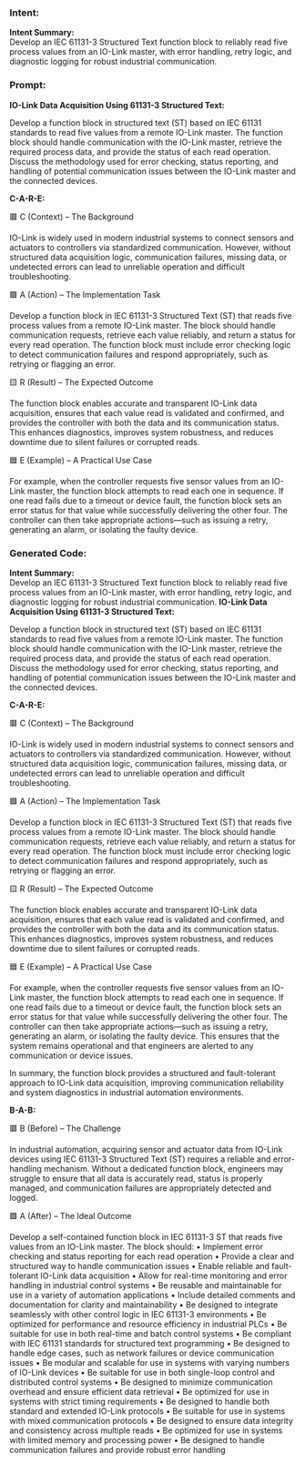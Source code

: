 ### Intent:
**Intent Summary:**  
Develop an IEC 61131-3 Structured Text function block to reliably read five process values from an IO-Link master, with error handling, retry logic, and diagnostic logging for robust industrial communication.

### Prompt:
**IO-Link Data Acquisition Using 61131-3 Structured Text:**

Develop a function block in structured text (ST) based on IEC 61131 standards to read five values from a remote IO-Link master. The function block should handle communication with the IO-Link master, retrieve the required process data, and provide the status of each read operation. Discuss the methodology used for error checking, status reporting, and handling of potential communication issues between the IO-Link master and the connected devices.

**C-A-R-E:**

🟥 C (Context) – The Background

IO-Link is widely used in modern industrial systems to connect sensors and actuators to controllers via standardized communication. However, without structured data acquisition logic, communication failures, missing data, or undetected errors can lead to unreliable operation and difficult troubleshooting.

🟩 A (Action) – The Implementation Task

Develop a function block in IEC 61131-3 Structured Text (ST) that reads five process values from a remote IO-Link master. The block should handle communication requests, retrieve each value reliably, and return a status for every read operation. The function block must include error checking logic to detect communication failures and respond appropriately, such as retrying or flagging an error.

🟨 R (Result) – The Expected Outcome

The function block enables accurate and transparent IO-Link data acquisition, ensures that each value read is validated and confirmed, and provides the controller with both the data and its communication status. This enhances diagnostics, improves system robustness, and reduces downtime due to silent failures or corrupted reads.

🟦 E (Example) – A Practical Use Case

For example, when the controller requests five sensor values from an IO-Link master, the function block attempts to read each one in sequence. If one read fails due to a timeout or device fault, the function block sets an error status for that value while successfully delivering the other four. The controller can then take appropriate actions—such as issuing a retry, generating an alarm, or isolating the faulty device.

### Generated Code:
**Intent Summary:**  
Develop an IEC 61131-3 Structured Text function block to reliably read five process values from an IO-Link master, with error handling, retry logic, and diagnostic logging for robust industrial communication.
**IO-Link Data Acquisition Using 61131-3 Structured Text:**

Develop a function block in structured text (ST) based on IEC 61131 standards to read five values from a remote IO-Link master. The function block should handle communication with the IO-Link master, retrieve the required process data, and provide the status of each read operation. Discuss the methodology used for error checking, status reporting, and handling of potential communication issues between the IO-Link master and the connected devices.

**C-A-R-E:**

🟥 C (Context) – The Background

IO-Link is widely used in modern industrial systems to connect sensors and actuators to controllers via standardized communication. However, without structured data acquisition logic, communication failures, missing data, or undetected errors can lead to unreliable operation and difficult troubleshooting.

🟩 A (Action) – The Implementation Task

Develop a function block in IEC 61131-3 Structured Text (ST) that reads five process values from a remote IO-Link master. The block should handle communication requests, retrieve each value reliably, and return a status for every read operation. The function block must include error checking logic to detect communication failures and respond appropriately, such as retrying or flagging an error.

🟨 R (Result) – The Expected Outcome

The function block enables accurate and transparent IO-Link data acquisition, ensures that each value read is validated and confirmed, and provides the controller with both the data and its communication status. This enhances diagnostics, improves system robustness, and reduces downtime due to silent failures or corrupted reads.

🟦 E (Example) – A Practical Use Case

For example, when the controller requests five sensor values from an IO-Link master, the function block attempts to read each one in sequence. If one read fails due to a timeout or device fault, the function block sets an error status for that value while successfully delivering the other four. The controller can then take appropriate actions—such as issuing a retry, generating an alarm, or isolating the faulty device. This ensures that the system remains operational and that engineers are alerted to any communication or device issues.

In summary, the function block provides a structured and fault-tolerant approach to IO-Link data acquisition, improving communication reliability and system diagnostics in industrial automation environments.

**B-A-B:**

🟥 B (Before) – The Challenge

In industrial automation, acquiring sensor and actuator data from IO-Link devices using IEC 61131-3 Structured Text (ST) requires a reliable and error-handling mechanism. Without a dedicated function block, engineers may struggle to ensure that all data is accurately read, status is properly managed, and communication failures are appropriately detected and logged.

🟩 A (After) – The Ideal Outcome

Develop a self-contained function block in IEC 61131-3 ST that reads five values from an IO-Link master. The block should:
	•	Implement error checking and status reporting for each read operation
	•	Provide a clear and structured way to handle communication issues
	•	Enable reliable and fault-tolerant IO-Link data acquisition
	•	Allow for real-time monitoring and error handling in industrial control systems
	•	Be reusable and maintainable for use in a variety of automation applications
	•	Include detailed comments and documentation for clarity and maintainability
	•	Be designed to integrate seamlessly with other control logic in IEC 61131-3 environments
	•	Be optimized for performance and resource efficiency in industrial PLCs
	•	Be suitable for use in both real-time and batch control systems
	•	Be compliant with IEC 61131 standards for structured text programming
	•	Be designed to handle edge cases, such as network failures or device communication issues
	•	Be modular and scalable for use in systems with varying numbers of IO-Link devices
	•	Be suitable for use in both single-loop control and distributed control systems
	•	Be designed to minimize communication overhead and ensure efficient data retrieval
	•	Be optimized for use in systems with strict timing requirements
	•	Be designed to handle both standard and extended IO-Link protocols
	•	Be suitable for use in systems with mixed communication protocols
	•	Be designed to ensure data integrity and consistency across multiple reads
	•	Be optimized for use in systems with limited memory and processing power
	•	Be designed to handle communication failures and provide robust error handling
